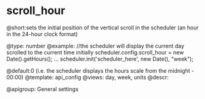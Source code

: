 scroll_hour
=============
@short:sets the initial position of the vertical scroll in the scheduler (an hour in the 24-hour clock format)
	

@type: number
@example:
//the scheduler will display the current day scrolled to the current time initially
scheduler.config.scroll_hour = new Date().getHours();
...
scheduler.init('scheduler_here', new Date(), "week");
            
@default:0 (i.e. the scheduler displays the hours scale from the midnight - 00:00)
@template:	api_config
@views: day, week, units
@descr:

@apigroup: General settings